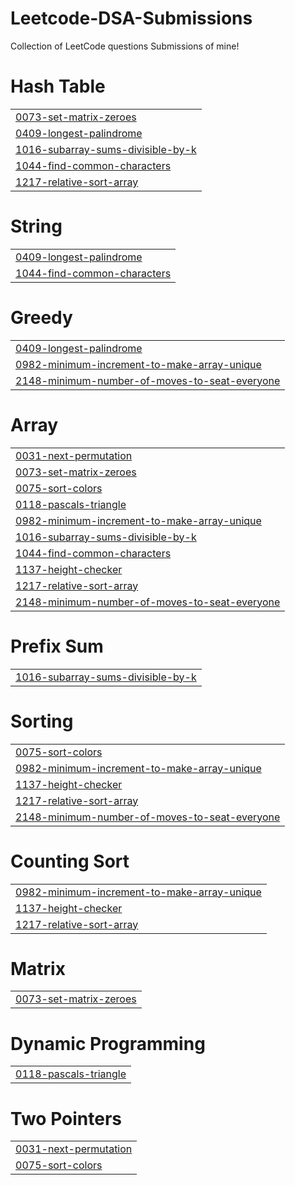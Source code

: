 # Leetcode-DSA-Submissions
Collection of LeetCode questions Submissions of  mine!


# Hash Table
|  |
| ------- |
| [0073-set-matrix-zeroes](https://github.com/Aryan-Kumar-Thakur/DSA-Submissions/tree/master/0073-set-matrix-zeroes) |
| [0409-longest-palindrome](https://github.com/Aryan-Kumar-Thakur/DSA-Submissions/tree/master/0409-longest-palindrome) |
| [1016-subarray-sums-divisible-by-k](https://github.com/Aryan-Kumar-Thakur/DSA-Submissions/tree/master/1016-subarray-sums-divisible-by-k) |
| [1044-find-common-characters](https://github.com/Aryan-Kumar-Thakur/DSA-Submissions/tree/master/1044-find-common-characters) |
| [1217-relative-sort-array](https://github.com/Aryan-Kumar-Thakur/DSA-Submissions/tree/master/1217-relative-sort-array) |
# String
|  |
| ------- |
| [0409-longest-palindrome](https://github.com/Aryan-Kumar-Thakur/DSA-Submissions/tree/master/0409-longest-palindrome) |
| [1044-find-common-characters](https://github.com/Aryan-Kumar-Thakur/DSA-Submissions/tree/master/1044-find-common-characters) |
# Greedy
|  |
| ------- |
| [0409-longest-palindrome](https://github.com/Aryan-Kumar-Thakur/DSA-Submissions/tree/master/0409-longest-palindrome) |
| [0982-minimum-increment-to-make-array-unique](https://github.com/Aryan-Kumar-Thakur/DSA-Submissions/tree/master/0982-minimum-increment-to-make-array-unique) |
| [2148-minimum-number-of-moves-to-seat-everyone](https://github.com/Aryan-Kumar-Thakur/DSA-Submissions/tree/master/2148-minimum-number-of-moves-to-seat-everyone) |
# Array
|  |
| ------- |
| [0031-next-permutation](https://github.com/Aryan-Kumar-Thakur/DSA-Submissions/tree/master/0031-next-permutation) |
| [0073-set-matrix-zeroes](https://github.com/Aryan-Kumar-Thakur/DSA-Submissions/tree/master/0073-set-matrix-zeroes) |
| [0075-sort-colors](https://github.com/Aryan-Kumar-Thakur/DSA-Submissions/tree/master/0075-sort-colors) |
| [0118-pascals-triangle](https://github.com/Aryan-Kumar-Thakur/DSA-Submissions/tree/master/0118-pascals-triangle) |
| [0982-minimum-increment-to-make-array-unique](https://github.com/Aryan-Kumar-Thakur/DSA-Submissions/tree/master/0982-minimum-increment-to-make-array-unique) |
| [1016-subarray-sums-divisible-by-k](https://github.com/Aryan-Kumar-Thakur/DSA-Submissions/tree/master/1016-subarray-sums-divisible-by-k) |
| [1044-find-common-characters](https://github.com/Aryan-Kumar-Thakur/DSA-Submissions/tree/master/1044-find-common-characters) |
| [1137-height-checker](https://github.com/Aryan-Kumar-Thakur/DSA-Submissions/tree/master/1137-height-checker) |
| [1217-relative-sort-array](https://github.com/Aryan-Kumar-Thakur/DSA-Submissions/tree/master/1217-relative-sort-array) |
| [2148-minimum-number-of-moves-to-seat-everyone](https://github.com/Aryan-Kumar-Thakur/DSA-Submissions/tree/master/2148-minimum-number-of-moves-to-seat-everyone) |
# Prefix Sum
|  |
| ------- |
| [1016-subarray-sums-divisible-by-k](https://github.com/Aryan-Kumar-Thakur/DSA-Submissions/tree/master/1016-subarray-sums-divisible-by-k) |
# Sorting
|  |
| ------- |
| [0075-sort-colors](https://github.com/Aryan-Kumar-Thakur/DSA-Submissions/tree/master/0075-sort-colors) |
| [0982-minimum-increment-to-make-array-unique](https://github.com/Aryan-Kumar-Thakur/DSA-Submissions/tree/master/0982-minimum-increment-to-make-array-unique) |
| [1137-height-checker](https://github.com/Aryan-Kumar-Thakur/DSA-Submissions/tree/master/1137-height-checker) |
| [1217-relative-sort-array](https://github.com/Aryan-Kumar-Thakur/DSA-Submissions/tree/master/1217-relative-sort-array) |
| [2148-minimum-number-of-moves-to-seat-everyone](https://github.com/Aryan-Kumar-Thakur/DSA-Submissions/tree/master/2148-minimum-number-of-moves-to-seat-everyone) |
# Counting Sort
|  |
| ------- |
| [0982-minimum-increment-to-make-array-unique](https://github.com/Aryan-Kumar-Thakur/DSA-Submissions/tree/master/0982-minimum-increment-to-make-array-unique) |
| [1137-height-checker](https://github.com/Aryan-Kumar-Thakur/DSA-Submissions/tree/master/1137-height-checker) |
| [1217-relative-sort-array](https://github.com/Aryan-Kumar-Thakur/DSA-Submissions/tree/master/1217-relative-sort-array) |
# Matrix
|  |
| ------- |
| [0073-set-matrix-zeroes](https://github.com/Aryan-Kumar-Thakur/DSA-Submissions/tree/master/0073-set-matrix-zeroes) |
# Dynamic Programming
|  |
| ------- |
| [0118-pascals-triangle](https://github.com/Aryan-Kumar-Thakur/DSA-Submissions/tree/master/0118-pascals-triangle) |
# Two Pointers
|  |
| ------- |
| [0031-next-permutation](https://github.com/Aryan-Kumar-Thakur/DSA-Submissions/tree/master/0031-next-permutation) |
| [0075-sort-colors](https://github.com/Aryan-Kumar-Thakur/DSA-Submissions/tree/master/0075-sort-colors) |